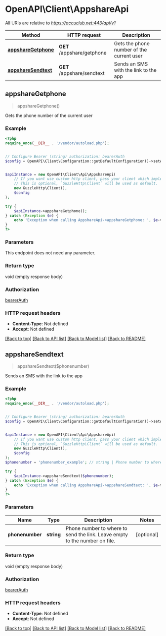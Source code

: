 # OpenAPI\Client\AppshareApi

All URIs are relative to *https://accuclub.net:443/api/v1*

Method | HTTP request | Description
------------- | ------------- | -------------
[**appshareGetphone**](AppshareApi.md#appshareGetphone) | **GET** /appshare/getphone | Gets the phone number of the current user
[**appshareSendtext**](AppshareApi.md#appshareSendtext) | **GET** /appshare/sendtext | Sends an SMS with the link to the app



## appshareGetphone

> appshareGetphone()

Gets the phone number of the current user

### Example

```php
<?php
require_once(__DIR__ . '/vendor/autoload.php');


// Configure Bearer (string) authorization: bearerAuth
$config = OpenAPI\Client\Configuration::getDefaultConfiguration()->setAccessToken('YOUR_ACCESS_TOKEN');


$apiInstance = new OpenAPI\Client\Api\AppshareApi(
    // If you want use custom http client, pass your client which implements `GuzzleHttp\ClientInterface`.
    // This is optional, `GuzzleHttp\Client` will be used as default.
    new GuzzleHttp\Client(),
    $config
);

try {
    $apiInstance->appshareGetphone();
} catch (Exception $e) {
    echo 'Exception when calling AppshareApi->appshareGetphone: ', $e->getMessage(), PHP_EOL;
}
?>
```

### Parameters

This endpoint does not need any parameter.

### Return type

void (empty response body)

### Authorization

[bearerAuth](../../README.md#bearerAuth)

### HTTP request headers

- **Content-Type**: Not defined
- **Accept**: Not defined

[[Back to top]](#) [[Back to API list]](../../README.md#documentation-for-api-endpoints)
[[Back to Model list]](../../README.md#documentation-for-models)
[[Back to README]](../../README.md)


## appshareSendtext

> appshareSendtext($phonenumber)

Sends an SMS with the link to the app

### Example

```php
<?php
require_once(__DIR__ . '/vendor/autoload.php');


// Configure Bearer (string) authorization: bearerAuth
$config = OpenAPI\Client\Configuration::getDefaultConfiguration()->setAccessToken('YOUR_ACCESS_TOKEN');


$apiInstance = new OpenAPI\Client\Api\AppshareApi(
    // If you want use custom http client, pass your client which implements `GuzzleHttp\ClientInterface`.
    // This is optional, `GuzzleHttp\Client` will be used as default.
    new GuzzleHttp\Client(),
    $config
);
$phonenumber = 'phonenumber_example'; // string | Phone number to where to send the link. Leave empty to the number on file.

try {
    $apiInstance->appshareSendtext($phonenumber);
} catch (Exception $e) {
    echo 'Exception when calling AppshareApi->appshareSendtext: ', $e->getMessage(), PHP_EOL;
}
?>
```

### Parameters


Name | Type | Description  | Notes
------------- | ------------- | ------------- | -------------
 **phonenumber** | **string**| Phone number to where to send the link. Leave empty to the number on file. | [optional]

### Return type

void (empty response body)

### Authorization

[bearerAuth](../../README.md#bearerAuth)

### HTTP request headers

- **Content-Type**: Not defined
- **Accept**: Not defined

[[Back to top]](#) [[Back to API list]](../../README.md#documentation-for-api-endpoints)
[[Back to Model list]](../../README.md#documentation-for-models)
[[Back to README]](../../README.md)


